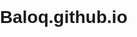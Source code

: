 # Baloq.github.io
<!DOCTYPE html>
<html lang="en">

<head>
    <meta charset="UTF-8">
    <meta name="viewport" content="width=device-width, initial-scale=1.0">
    <title>Effects of Pornography on Artificial Intelligence</title>
    <style>
        body {
            font-family: Arial, sans-serif;
            margin: 0;
            padding: 0;
        }

        header {
            background-color: #007bff;
            color: #fff;
            padding: 20px;
            text-align: center;
        }

        main {
            padding: 20px;
        }

        footer {
            background-color: #f0f0f0;
            padding: 10px;
            text-align: center;
        }
    </style>
</head>

<body>
    <header>
        <h1>Effects of Pornography on Artificial Intelligence</h1>
    </header>

    <main>
        <h2>Introduction</h2>
        <p>Pornography's influence on artificial intelligence (AI) development is a topic of growing concern and discussion. Here, we explore some of the potential impacts.</p>

        <h2>Impact on AI Algorithms</h2>
        <p>Pornographic content can significantly affect the training and behavior of AI algorithms. Exposure to explicit material may lead to biased or skewed AI models, impacting their decision-making processes in various applications.</p>

        <h2>Social and Ethical Considerations</h2>
        <p>The proliferation of pornographic content raises ethical questions regarding AI's role in content filtering, user privacy, and societal norms. It also highlights the need for responsible AI development and regulation.</p>

        <h2>Future Challenges and Solutions</h2>
        <p>Addressing the effects of pornography on AI requires collaboration between researchers, industry experts, and policymakers. Developing robust algorithms, implementing ethical guidelines, and fostering public awareness are key steps towards mitigating potential harms.</p>
    </main>

    <footer>
        <p>&copy; 2024 Your Name. All rights reserved.</p>
    </footer>
</body>

</html>
